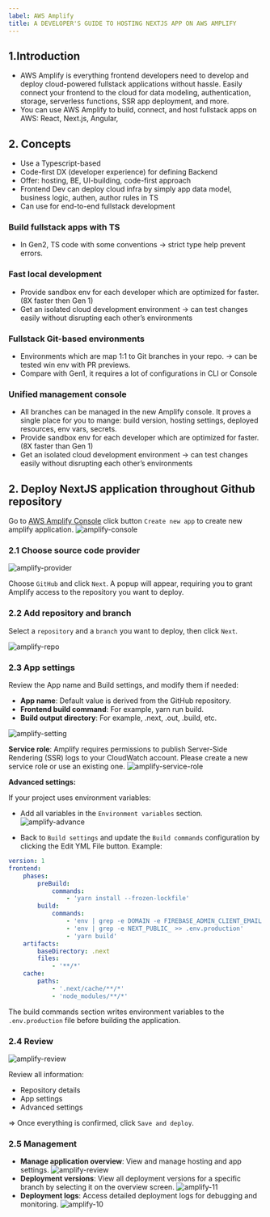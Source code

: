 ```yaml
---
label: AWS Amplify
title: A DEVELOPER'S GUIDE TO HOSTING NEXTJS APP ON AWS AMPLIFY
---
```


## 1.Introduction

- AWS Amplify is everything frontend developers need to develop and deploy cloud-powered fullstack applications without hassle. Easily connect your frontend to the cloud for data modeling, authentication, storage, serverless functions, SSR app deployment, and more.
- You can use AWS Amplify to build, connect, and host fullstack apps on AWS: React, Next.js, Angular,

## 2. Concepts

- Use a Typescript-based
- Code-first DX (developer experience) for defining Backend
- Offer: hosting, BE, UI-building, code-first approach
- Frontend Dev can deploy cloud infra by simply app data model, business logic, authen, author rules in TS
- Can use for end-to-end fullstack development

### Build fullstack apps with TS

- In Gen2, TS code with some conventions → strict type help prevent errors.

### Fast local development

- Provide sandbox env for each developer which are optimized for faster. (8X faster then Gen 1)
- Get an isolated cloud development environment → can test changes easily without disrupting each other’s environments

### Fullstack Git-based environments

- Environments which are map 1:1 to Git branches in your repo. → can be tested win env with PR previews.
- Compare with Gen1, it requires a lot of configurations in CLI or Console

### Unified management console

- All branches can be managed in the new Amplify console. It proves a single place for you to mange: build version, hosting settings, deployed resources, env vars, secrets.
- Provide sandbox env for each developer which are optimized for faster. (8X faster than Gen 1)
- Get an isolated cloud development environment → can test changes easily without disrupting each other’s environments

## 2. Deploy NextJS application throughout Github repository

Go to [AWS Amplify Console](https://ap-southeast-1.console.aws.amazon.com/amplify/apps) click button `Create new app` to create new amplify application.
![amplify-console](./img/amplify/amplify-console.png)

### 2.1 Choose source code provider

![amplify-provider](./img/amplify/amplify-provider.png)

Choose `GitHub` and click `Next`. A popup will appear, requiring you to grant Amplify access to the repository you want to deploy.

### 2.2 Add repository and branch

Select a `repository` and a `branch` you want to deploy, then click `Next`.

![amplify-repo](./img/amplify/amplify-repo.png)

### 2.3 App settings

Review the App name and Build settings, and modify them if needed:

- **App name**: Default value is derived from the GitHub repository.
- **Frontend build command**: For example, yarn run build.
- **Build output directory**: For example, .next, .out, .build, etc.

![amplify-setting](./img/amplify/amplify-setting.png)

**Service role**: Amplify requires permissions to publish Server-Side Rendering (SSR) logs to your CloudWatch account. Please create a new service role or use an existing one.
![amplify-service-role](./img/amplify/amplify-service-role.png)

**Advanced settings:**

If your project uses environment variables:

- Add all variables in the `Environment variables` section.
![amplify-advance](./img/amplify/amplify-advance.png)

- Back to `Build settings` and update the `Build commands` configuration by clicking the Edit YML File button. Example:

```yml
version: 1
frontend:
    phases:
        preBuild:
            commands:
                - 'yarn install --frozen-lockfile'
        build:
            commands:
                - 'env | grep -e DOMAIN -e FIREBASE_ADMIN_CLIENT_EMAIL -e FIREBASE_ADMIN_PRIVATE_KEY -e AUTH_COOKIE_NAME -e AUTH_COOKIE_SIGNATURE_KEY_CURRENT -e AUTH_COOKIE_SIGNATURE_KEY_PREVIOUS -e USE_SECURE_COOKIES >> .env.production'
                - 'env | grep -e NEXT_PUBLIC_ >> .env.production'
                - 'yarn build'
    artifacts:
        baseDirectory: .next
        files:
            - '**/*'
    cache:
        paths:
            - '.next/cache/**/*'
            - 'node_modules/**/*'
```

 The build commands section writes environment variables to the `.env.production` file before building the application.

### 2.4 Review

![amplify-review](./img/amplify/amplify-review.png)

Review all information:

- Repository details
- App settings
- Advanced settings

=> Once everything is confirmed, click `Save and deploy`.

### 2.5 Management

- **Manage application overview**: View and manage hosting and app settings.
![amplify-review](./img/amplify/amplify-app-overview.png)
- **Deployment versions**: View all deployment versions for a specific branch by selecting it on the overview screen.
![amplify-11](./img/amplify/amplify-view-version.png)
- **Deployment logs**: Access detailed deployment logs for debugging and monitoring.
![amplify-10](./img/amplify/amplify-view-log.png)
